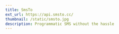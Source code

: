 ```yaml
---
title: SmsTo
ext_url: https://api.smsto.cc/
thumbnail: /static/smsto.jpg
description: Programmatic SMS without the hassle
---
```

